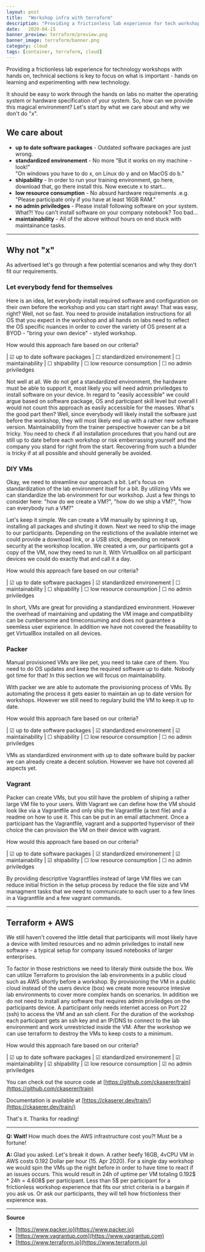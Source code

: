 ```yaml
---
layout: post
title:  "Workshop infra with terraform"
description: "Providing a frictionless lab experience for tech workshops with hands on sections is key to focus on learning by doing. Here is how we do it."
date:   2020-04-15
banner_preview: terraform/preview.png
banner_image: terraform/banner.png
category: cloud
tags: [container, terraform, cloud]
---
```


Providing a frictionless lab experience for technology workshops with hands on, technical sections is key to focus on what is important - hands on learning and experimenting with new technology. 

It should be easy to work through the hands on labs no matter the operating system or hardware specification of your system. So, how can we provide this magical environment? Let's start by what we care about and why we don't do "x".

## We care about

* **up to date software packages** - Outdated software packages are just wrong.
* **standardized environement** - No more "But it works on my machine - look!"<br>
"On windows you have to do x, on Linux do y and on MacOS do b." 
* **shipability** - In order to run your training environment, go here, download that, go there install this. Now execute x to start...
* **low resource consumption** - No absurd hardware requirements .e.g. "Please participate only if you have at least 16GB RAM."
* **no admin priviledges** - Please install following software on your system. What?! You can't install software on your company notebook? Too bad...
* **maintainability** - All of the above without hours on end stuck with maintainance tasks. 

---

## Why not "x"

As advertised let's go through a few potential scenarios and why they don't fit our requirements.

###  Let everybody fend for themselves

Here is an idea, let everybody install required software and configuration on their own before the workshop and you can start right away! That was easy, right? Well, not so fast. You need to provide installation instructions for all OS that you expect in the workshop and all hands on labs need to reflect the OS specific nuances in order to cover the variety of OS present at a BYOD - "bring your own device" - styled workshop.

How would this approach fare based on our criteria?

| ☑ up to date software packages
| ☐ standardized environement
| ☐ maintainability
| ☐ shipability
| ☐ low resource consumption
| ☐ no admin priviledges

Not well at all. We do not get a standardized environment, the hardware must be able to support it, most likely you will need admin priviledges to install software on your device. In regard to "easily accessible" we could argue based on software package, OS and participant skill level but overall I would not count this approach as easily accessible for the masses. What's the good part then? Well, since everybody will likely install the software just before the workshop, they will most likely end up with a rather new software version. Maintainability from the trainer perspective however can be a bit tricky. You need to check if all installation procedures that you hand out are still up to date before each workshop or risk emberrassing yourself and the company you stand for right from the start. Recovering from such a blunder is tricky if at all possible and should generally be avoided.

### DIY VMs

Okay, we need to streamline our approach a bit. Let's focus on standardization of the lab environment itself for a bit. By utilizing VMs we can standardize the lab environment for our workshop. Just a few things to consider here: "how do we create a VM?", "how do we ship a VM?", "how can everybody run a VM?" 

Let's keep it simple. We can create a VM manually by spinning it up, installing all packages and shuting it down. Next we need to ship the image to our participants. Depending on the restictions of the available internet we could provide a download link, or a USB stick, depending on network security at the workshop location. We created a vm, our participants got a copy of the VM, now they need to run it. With VirtualBox on all participant devices we could do exactly that and call it a day.

How would this approach fare based on our criteria?

| ☑ up to date software packages
| ☑ standardized environement
| ☐ maintainability
| ☐ shipability
| ☐ low resource consumption
| ☐ no admin priviledges

In short, VMs are great for providing a standardized environment. However the overhead of maintaining and updating the VM image and compatibility can be cumbersome and timeconsuming and does not guarantee a seemless user expirience. In addition we have not covered the feasability to get VirtualBox installed on all devices.

### Packer

Manual provisioned VMs are like pet, you need to take care of them. You need to do OS updates and keep the required software up to date. Nobody got time for that! In this section we will focus on maintainability.

With packer we are able to automate the provisioning process of VMs. By automating the process it gets easier to maintain an up to date version for workshops. However we still need to regulary build the VM to keep it up to date.

How would this approach fare based on our criteria?

| ☑ up to date software packages
| ☑ standardized environement
| ☑ maintainability
| ☐ shipability
| ☐ low resource consumption
| ☐ no admin priviledges

VMs as standardized environment with up to date software build by packer we can already create a decent solution. However we have not covered all aspects yet.

### Vagrant

Packer can create VMs, but you still have the problem of shiping a rather large VM file to your users. With Vagrant we can define how the VM should look like via a Vagrantfile and only ship the Vagrantfile (a text file) and a readme on how to use it. This can be put in an email attachment. Once a participant has the Vagrantfile, vagrant and a supported hypervisor of their choice the can provision the VM on their device with vagrant. 

How would this approach fare based on our criteria?

| ☑ up to date software packages
| ☑ standardized environement
| ☑ maintainability
| ☑ shipability
| ☐ low resource consumption
| ☐ no admin priviledges

By providing descriptive Vagrantfiles instead of large VM files we can reduce initial friction in the setup process by reduce the file size and VM managment tasks that we need to communicate to each user to a few lines in a Vagrantfile and a few vagrant commands.

---

## Terraform + AWS

We still haven't covered the little detail that participants will most likely have a device with limited resources and no admin priviledges to install new software - a typical setup for company issued notebooks of larger enterprises.

To factor in those restrictions we need to literaly think outside the box. We can utilize Terraform to provision the lab environments in a public cloud such as AWS shortly before a workshop. By provisioning the VM in a public cloud instead of the users device (box) we create more resource intesive lab environments to cover more complex hands on scenarios. In addition we do not need to install any software that requires admin priviledges on the participants device. A participant only needs internet access on Port 22 (ssh) to access the VM and an ssh client. For the duration of the workshop each participant gets an ssh key and an IP/DNS to connect to the lab environment and work unrestricted inside the VM. After the workshop we can use terraform to destroy the VMs to keep costs to a minimum.

How would this approach fare based on our criteria?

| ☑ up to date software packages
| ☑ standardized environement
| ☑ maintainability
| ☑ shipability
| ☑ low resource consumption
| ☑ no admin priviledges

You can check out the source code at [https://github.com/ckaserer/train](https://github.com/ckaserer/train)

Documentation is available at [https://ckaserer.dev/train/](https://ckaserer.dev/train/)

That's it. Thanks for reading!

---

**Q: Wait!** How much does the AWS infrastructure cost you?! Must be a fortune!

**A:** Glad you asked. Let's break it down. A rather beefy 16GB, 4vCPU VM in AWS costs 0.192 Dollar per hour (15. Apr 2020). For a single day workshop we would spin the VMs up the night before in order to have time to react if an issues occurs. This would result in 24h of uptime per VM totaling 0.192$ * 24h = 4.608$ per participant. Less than 5$ per participant for a frictionless workshop experience that fits our strict criteria is a bargain if you ask us. Or ask our participants, they will tell how frictionless their expierence was.

---

**Source**

* [https://www.packer.io](https://www.packer.io)
* [https://www.vagrantup.com](https://www.vagrantup.com)
* [https://www.terraform.io](https://www.terraform.io)